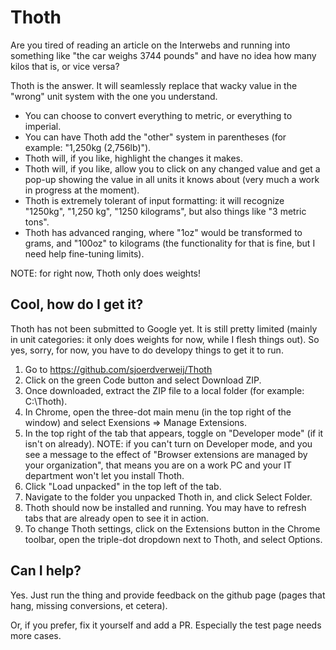 # Thoth
Are you tired of reading an article on the Interwebs and running into something like "the car weighs 3744 pounds" and have no idea how many kilos that is, or vice versa?

Thoth is the answer. It will seamlessly replace that wacky value in the "wrong" unit system with the one you understand.

- You can choose to convert everything to metric, or everything to imperial.
- You can have Thoth add the "other" system in parentheses (for example: "1,250kg (2,756lb)").
- Thoth will, if you like, highlight the changes it makes.
- Thoth will, if you like, allow you to click on any changed value and get a pop-up showing the value in all units it knows about (very much a work in progress at the moment).
- Thoth is extremely tolerant of input formatting: it will recognize "1250kg", "1,250 kg", "1250 kilograms", but also things like "3 metric tons".
- Thoth has advanced ranging, where "1oz" would be transformed to grams, and "100oz" to kilograms (the functionality for that is fine, but I need help fine-tuning limits).

NOTE: for right now, Thoth only does weights!

## Cool, how do I get it?

Thoth has not been submitted to Google yet. It is still pretty limited (mainly in unit categories: it only does weights for now, while I
flesh things out). So yes, sorry, for now, you have to do developy things to get it to run.

1. Go to https://github.com/sjoerdverweij/Thoth
2. Click on the green Code button and select Download ZIP.
3. Once downloaded, extract the ZIP file to a local folder (for example: C:\Thoth).
4. In Chrome, open the three-dot main menu (in the top right of the window) and select Exensions => Manage Extensions.
5. In the top right of the tab that appears, toggle on "Developer mode" (if it isn't on already). NOTE: if you can't turn on Developer mode, and you see a message to the effect of
   "Browser extensions are managed by your organization", that means you are on a work PC and your IT department won't let you install Thoth.
6. Click "Load unpacked" in the top left of the tab.
7. Navigate to the folder you unpacked Thoth in, and click Select Folder.
8. Thoth should now be installed and running. You may have to refresh tabs that are already open to see it in action.
9. To change Thoth settings, click on the Extensions button in the Chrome toolbar, open the triple-dot dropdown next to Thoth, and select Options.

## Can I help?

Yes. Just run the thing and provide feedback on the github page (pages that hang, missing conversions, et cetera).

Or, if you prefer, fix it yourself and add a PR. Especially the test page needs more cases.